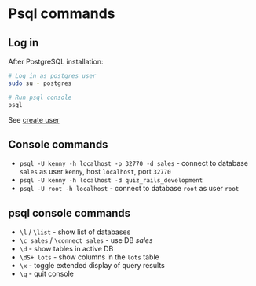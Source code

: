 # Psql commands

## Log in

After PostgreSQL installation:

```bash
# Log in as postgres user
sudo su - postgres

# Run psql console
psql
```
See [create user](https://github.com/yesnik/postgresql-guides/blob/main/users.md#create-user)

## Console commands

- `psql -U kenny -h localhost -p 32770 -d sales` - connect to database `sales` as user `kenny`, host `localhost`, port `32770`
- `psql -U kenny -h localhost -d quiz_rails_development`
- `psql -U root -h localhost` - connect to database `root` as user `root`

## psql console commands

- `\l` / `\list` - show list of databases
- `\c sales` / `\connect sales` - use DB *sales*
- `\d` - show tables in active DB
- `\dS+ lots` - show columns in the `lots` table
- `\x` - toggle extended display of query results
- `\q` - quit console
